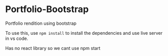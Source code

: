 # Portfolio-Bootstrap

Portfolio rendition using bootstrap


To use this, use `npm install` to install the dependencies and use live server in vs code.

Has no react library so we cant use npm start